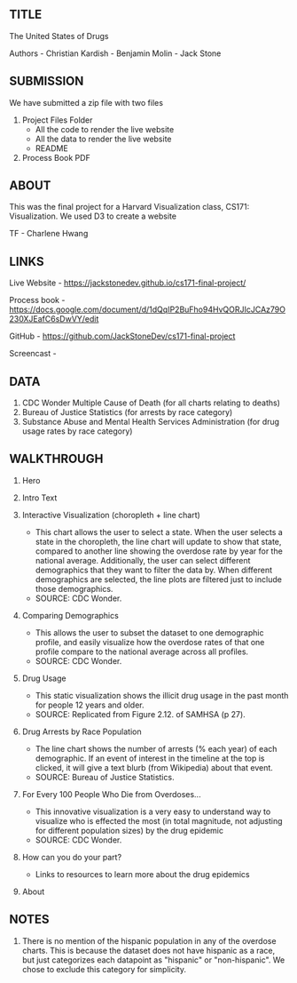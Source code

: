 ## TITLE
The United States of Drugs

Authors
	- Christian Kardish
	- Benjamin Molin
	- Jack Stone

## SUBMISSION
We have submitted a zip file with two files
1. Project Files Folder
	- All the code to render the live website
	- All the data to render the live website
	- README
2. Process Book PDF

## ABOUT
This was the final project for a Harvard Visualization class, CS171: Visualization. We used D3 to create a website

TF
	- Charlene Hwang

## LINKS
Live Website - https://jackstonedev.github.io/cs171-final-project/

Process book - https://docs.google.com/document/d/1dQqIP2BuFho94HvQORJIcJCAz79O230XJEafC6sDwVY/edit

GitHub - https://github.com/JackStoneDev/cs171-final-project

Screencast - 

## DATA
1. CDC Wonder Multiple Cause of Death (for all charts relating to deaths)
2. Bureau of Justice Statistics (for arrests by race category)
3. Substance Abuse and Mental Health Services Administration (for drug usage rates by race category)

## WALKTHROUGH
1. Hero

2. Intro Text

3. Interactive Visualization (choropleth + line chart)
	- This chart allows the user to select a state. When the user selects a state in the choropleth, the line chart will update to show that state, compared to another line showing the overdose rate by year for the national average. Additionally, the user can select different demographics that they want to filter the data by. When different demographics are selected, the line plots are filtered just to include those demographics.
	- SOURCE: CDC Wonder.

4. Comparing Demographics
	- This allows the user to subset the dataset to one demographic profile, and easily visualize how the overdose rates of that one profile compare to the national average across all profiles. 
	- SOURCE: CDC Wonder.

5. Drug Usage
	- This static visualization shows the illicit drug usage in the past month for people 12 years and older. 
	- SOURCE: Replicated from Figure 2.12. of SAMHSA (p 27).

6. Drug Arrests by Race Population
	- The line chart shows the number of arrests (% each year) of each demographic. If an event of interest in the timeline at the top is clicked, it will give a text blurb (from Wikipedia) about that event.
	- SOURCE: Bureau of Justice Statistics.

7. For Every 100 People Who Die from Overdoses...
	- This innovative visualization is a very easy to understand way to visualize who is effected the most (in total magnitude, not adjusting for different population sizes) by the drug epidemic
	- SOURCE: CDC Wonder. 


7. How can you do your part?
	- Links to resources to learn more about the drug epidemics

8. About

## NOTES
1. There is no mention of the hispanic population in any of the overdose charts. This is because the dataset does not have hispanic as a race, but just categorizes each datapoint as "hispanic" or "non-hispanic". We chose to exclude this category for simplicity.
